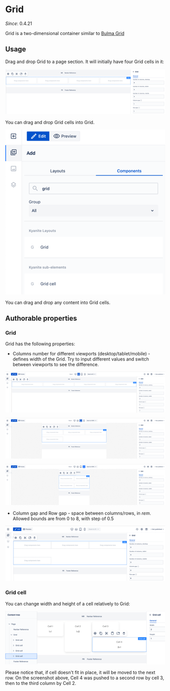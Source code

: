 # Grid

_Since_: 0.4.21

Grid is a two-dimensional container similar to <a href="https://bulma.io/documentation/grid/fixed-grid/">Bulma Grid</a>

## Usage

Drag and drop Grid to a page section. It will initially have four Grid cells in it:

<p align="center" width="100%">
    <img class="image--with-border" src="_images/grid/grid-initial.png" 
         alt="grid-initial">
</p>

You can drag and drop Grid cells into Grid.

<p align="center" width="100%">
    <img class="image--with-border" src="_images/grid/grid-components.png" 
         alt="grid-components">
</p>

You can drag and drop any content into Grid cells.

## Authorable properties

### Grid

Grid has the following properties:

- Columns number for different viewports (desktop/tablet/mobile) - defines width of the Grid.
Try to input different values and switch between viewports to see the difference.

<p align="center" width="100%">
    <img class="image--with-border" src="_images/grid/grid-columns-number-desktop.png" 
         alt="grid-columns-number-desktop">
</p>

<p align="center" width="100%">
    <img class="image--with-border" src="_images/grid/grid-columns-number-tablet.png" 
         alt="grid-columns-number-tablet">
</p>

<p align="center" width="100%">
    <img class="image--with-border" src="_images/grid/grid-columns-number-mobile.png" 
         alt="grid-columns-number-mobile">
</p>

- Column gap and Row gap - space between columns/rows, in _rem_. 
Allowed bounds are from 0 to 8, with step of 0.5

<p align="center" width="100%">
    <img class="image--with-border" src="_images/grid/grid-gaps.png" 
         alt="grid-gaps">
</p>

### Grid cell

You can change width and height of a cell relatively to Grid:

<p align="center" width="100%">
    <img class="image--with-border" src="_images/grid-cell/grid-cell-size.png" 
         alt="grid-cell-size">
</p>

Please notice that, if cell doesn't fit in place, it will be moved to the next row.
On the screenshot above, Cell 4 was pushed to a second row by cell 3, then to the third column by Cell 2. 
